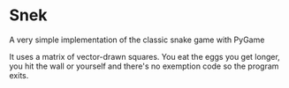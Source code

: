 # Snek
A very simple implementation of the classic snake game with PyGame

It uses a matrix of vector-drawn squares. You eat the eggs you get longer, you hit the wall or yourself and there's no exemption code so the program exits.

